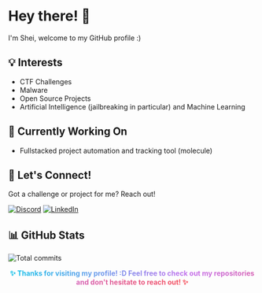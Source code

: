 
# Hey there! 👋
I'm Shei, welcome to my GitHub profile :)

## 💡 Interests

- CTF Challenges
- Malware
- Open Source Projects
- Artificial Intelligence (jailbreaking in particular) and Machine Learning

## 🚀 Currently Working On

- Fullstacked project automation and tracking tool (molecule)

## 🤝 Let's Connect!

Got a challenge or project for me? Reach out!

[![Discord](https://img.shields.io/badge/Discord-%40shei.sh-7289DA?style=for-the-badge&logo=discord&logoColor=white)](https://discord.com/users/shei.sh)
[![LinkedIn](https://img.shields.io/badge/LinkedIn-Connect-0077B5?style=for-the-badge&logo=linkedin&logoColor=white)](https://www.linkedin.com/in/fullmoonshade/)

## 📊 GitHub Stats

![Total commits](https://github-readme-stats.vercel.app/api?username=fullMoonShade&show_icons=true&theme=radical&hide=stars,issues,contribs&hide_rank=true&hide_title=true&include_all_commits=true)



<p align="center"> <b> <span style="background: linear-gradient(to right, #12c2e9, #c471ed, #f64f59); -webkit-background-clip: text; -webkit-text-fill-color: transparent;"> ✨ Thanks for visiting my profile! :D Feel free to check out my repositories and don't hesitate to reach out! ✨ </span> </b> </p>
